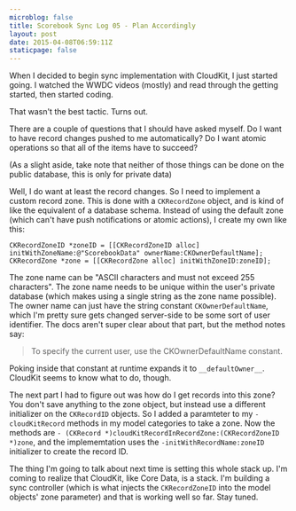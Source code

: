 ```yaml
---
microblog: false
title: Scorebook Sync Log 05 - Plan Accordingly
layout: post
date: 2015-04-08T06:59:11Z
staticpage: false
---
```


When I decided to begin sync implementation with CloudKit, I just started going. I watched the WWDC videos (mostly) and read through the getting started, then started coding.

That wasn't the best tactic. Turns out.

There are a couple of questions that I should have asked myself. Do I want to have record changes pushed to me automatically? Do I want atomic operations so that all of the items have to succeed?

(As a slight aside, take note that neither of those things can be done on the public database, this is only for private data)

Well, I do want at least the record changes. So I need to implement a custom record zone. This is done with a `CKRecordZone` object, and is kind of like the equivalent of a database schema. Instead of using the default zone (which can't have push notifications or atomic actions), I create my own like this:

```language-objectivec
CKRecordZoneID *zoneID = [[CKRecordZoneID alloc] initWithZoneName:@"ScorebookData" ownerName:CKOwnerDefaultName];
CKRecordZone *zone = [[CKRecordZone alloc] initWithZoneID:zoneID];
```

The zone name can be "ASCII characters and must not exceed 255 characters". The zone name needs to be unique within the user's private database (which makes using a single string as the zone name possible). The owner name can just have the string constant `CKOwnerDefaultName`, which I'm pretty sure gets changed server-side to be some sort of user identifier. The docs aren't super clear about that part, but the method notes say:

> To specify the current user, use the CKOwnerDefaultName constant.

Poking inside that constant at runtime expands it to `__defaultOwner__`. CloudKit seems to know what to do, though.

The next part I had to figure out was how do I get records into this zone? You don't save anything to the zone object, but instead use a different initializer on the `CKRecordID` objects. So I added a paramteter to my `-cloudKitRecord` methods in my model categories to take a zone. Now the methods are `- (CKRecord *)cloudKitRecordInRecordZone:(CKRecordZoneID *)zone`,  and the implememtation uses the `-initWithRecordName:zoneID` initializer to create the record ID.

The thing I'm going to talk about next time is setting this whole stack up. I'm coming to realize that CloudKit, like Core Data, is a stack. I'm building a sync controller (which is what injects the `CKRecordZoneID` into the model objects' zone parameter) and that is working well so far. Stay tuned.
